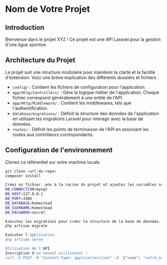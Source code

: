 # Nom de Votre Projet

## Introduction

Bienvenue dans le projet XYZ ! Ce projet est une API Laravel pour la gestion d'une ligue sportive.

## Architecture du Projet

Le projet suit une structure modulaire pour maintenir la clarté et la facilité d'extension. Voici une brève explication des différents dossiers et fichiers :

- `config/` : Contient les fichiers de configuration pour l'application.
- `app/Http/Controllers/` : Gère la logique métier de l'application. Chaque fichier correspond généralement à une entité de l'API.
- `app/Http/Middleware/` : Contient les middlewares, tels que l'authentification.
- `database/migrations/` : Définit la structure des données de l'application en utilisant les migrations Laravel pour interagir avec la base de données.
- `routes/` : Définit les points de terminaison de l'API en associant les routes aux contrôleurs correspondants.

## Configuration de l'environnement

Clonez ce référentiel sur votre machine locale.

```bash
git clone <url-du-repo>
composer install

Créez un fichier .env à la racine du projet et ajoutez les variables suivantes.
DB_CONNECTION=mysql
DB_HOST=127.0.0.1
DB_PORT=3306
DB_DATABASE=homestead
DB_USERNAME=homestead
DB_PASSWORD=secret

Exécutez les migrations pour créer la structure de la base de données.
php artisan migrate

Exécutez l'application.
php artisan serve

Utilisation de l'API
Inscription d'un nouvel utilisateur :
curl -X POST -H "Content-Type: application/json" -d '{"name": "votre_nom", "email": "votre_email", "password": "votre_mot_de_passe"}' http://localhost:8000/register

